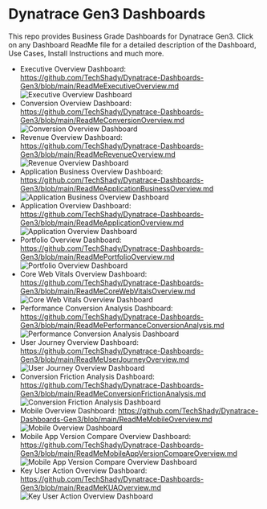 # Dynatrace Gen3 Dashboards

This repo provides Business Grade Dashboards for Dynatrace Gen3. Click on any Dashboard ReadMe file for a detailed description of the Dashboard, Use Cases, Install Instructions and much more.

- Executive Overview Dashboard: https://github.com/TechShady/Dynatrace-Dashboards-Gen3/blob/main/ReadMeExecutiveOverview.md
![Executive Overview Dashboard](ExecutiveOverview.png)
- Conversion Overview Dashboard: https://github.com/TechShady/Dynatrace-Dashboards-Gen3/blob/main/ReadMeConversionOverview.md
![Conversion Overview Dashboard](ConversionOverview.png)
- Revenue Overview Dashboard: https://github.com/TechShady/Dynatrace-Dashboards-Gen3/blob/main/ReadMeRevenueOverview.md
![Revenue Overview Dashboard](RevenueOverview.png)
- Application Business Overview Dashboard: https://github.com/TechShady/Dynatrace-Dashboards-Gen3/blob/main/ReadMeApplicationBusinessOverview.md
![Application Business Overview Dashboard](ApplicationBusinessOverview.png)
- Application Overview Dashboard: https://github.com/TechShady/Dynatrace-Dashboards-Gen3/blob/main/ReadMeApplicationOverview.md
![Application Overview Dashboard](ApplicationOverview.png)
- Portfolio Overview Dashboard: https://github.com/TechShady/Dynatrace-Dashboards-Gen3/blob/main/ReadMePortfolioOverview.md
![Portfolio Overview Dashboard](PortfolioOverview.png)
- Core Web Vitals Overview Dashboard: https://github.com/TechShady/Dynatrace-Dashboards-Gen3/blob/main/ReadMeCoreWebVitalsOverview.md
![Core Web Vitals Overview Dashboard](CoreWebVitalsOverview.png)
- Performance Conversion Analysis Dashboard: https://github.com/TechShady/Dynatrace-Dashboards-Gen3/blob/main/ReadMePerformanceConversionAnalysis.md
![Performance Conversion Analysis Dashboard](PerformanceConversionAnalysis.png)
- User Journey Overview Dashboard: https://github.com/TechShady/Dynatrace-Dashboards-Gen3/blob/main/ReadMeUserJourneyOverview.md
![User Journey Overview Dashboard](UserJourneyOverview.png)
- Conversion Friction Analysis Dashboard: https://github.com/TechShady/Dynatrace-Dashboards-Gen3/blob/main/ReadMeConversionFrictionAnalysis.md
![Conversion Friction Analysis Dashboard](ConversionFrictionAnalysis.png)
- Mobile Overview Dashboard: https://github.com/TechShady/Dynatrace-Dashboards-Gen3/blob/main/ReadMeMobileOverview.md
![Mobile Overview Dashboard](MobileOverview.png)
- Mobile App Version Compare Overview Dashboard: https://github.com/TechShady/Dynatrace-Dashboards-Gen3/blob/main/ReadMeMobileAppVersionCompareOverview.md
![Mobile App Version Compare Overview Dashboard](MobileAppVersionCompareOverview.png)
- Key User Action Overview Dashboard: https://github.com/TechShady/Dynatrace-Dashboards-Gen3/blob/main/ReadMeKUAOverview.md
![Key User Action Overview Dashboard](KUAOverview.png)
